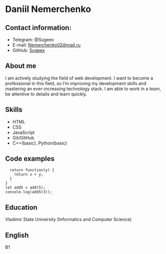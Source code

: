# Daniil Nemerchenko
## Contact information:

* Telegram: @Sugeex
* E-mail: Nemerchenko02@mail.ru
* GitHub: [Sugeex](https://github.com/Sugeex)

## About me
I am actively studying the field of web development. I want to become a professional in this field, so I’m improving my development skills and mastering an ever-increasing technology stack.
I am able to work in a team, be attentive to details and learn quickly.
## Skills

* HTML
* CSS
* JavaScript
* Git/GitHub
* C++(basic), Python(basic)

## Code examples
```function add(x) {
  return function(y) {
    return x + y;
  }
}
let add5 = add(5);
console.log(add5(3));
 ```

## Education
Vladimir State University (Informatics and Computer Science)

## English
B1
